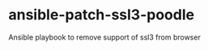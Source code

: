 ansible-patch-ssl3-poodle
=========================

Ansible playbook to remove support of ssl3 from browser 

